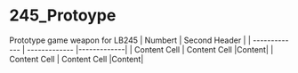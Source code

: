 # 245_Protoype
Prototype game weapon for LB245
| Numbert  | Second Header |
| ------------- | ------------- |-------------|
| Content Cell  | Content Cell  |Content|
| Content Cell  | Content Cell  |Content|
